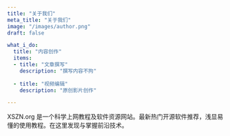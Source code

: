 ```yaml
---
title: "关于我们"
meta_title: "关于我们"
image: "/images/author.png"
draft: false

what_i_do:
  title: "内容创作"
  items:
  - title: "文章撰写"
    description: "撰写内容不拘"
  
  - title: "视频编辑"
    description: "原创影片创作"

---
```


XSZN.org 是一个科学上网教程及软件资源网站。最新热门开源软件推荐，浅显易懂的使用教程。在这里发现与掌握前沿技术。
